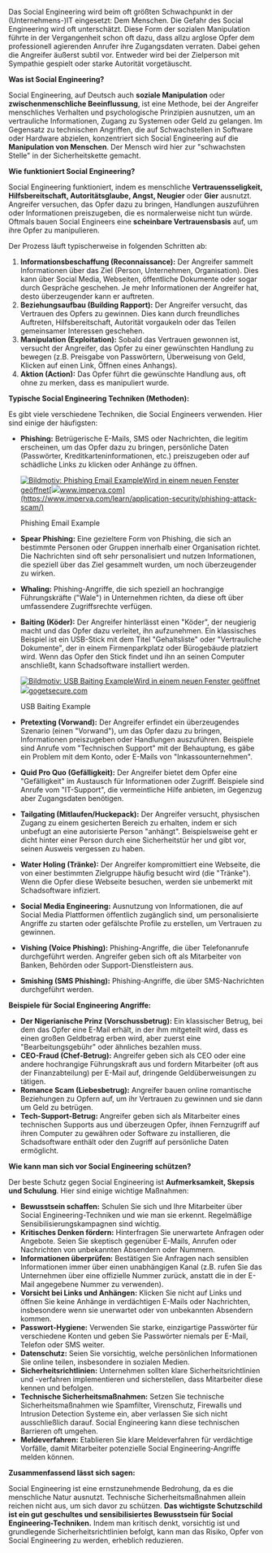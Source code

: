 
Das Social Engineering wird beim oft größten Schwachpunkt in der (Unternehmens-)IT eingesetzt: Dem Menschen. Die Gefahr des Social Engineering wird oft unterschätzt. Diese Form der sozialen Manipulation führte in der Vergangenheit schon oft dazu, dass allzu arglose Opfer dem professionell agierenden Anrufer ihre Zugangsdaten verraten. Dabei gehen die Angreifer äußerst subtil vor. Entweder wird bei der Zielperson mit Sympathie gespielt oder starke Autorität vorgetäuscht.


**Was ist Social Engineering?**

Social Engineering, auf Deutsch auch **soziale Manipulation** oder **zwischenmenschliche Beeinflussung**, ist eine Methode, bei der Angreifer menschliches Verhalten und psychologische Prinzipien ausnutzen, um an vertrauliche Informationen, Zugang zu Systemen oder Geld zu gelangen. Im Gegensatz zu technischen Angriffen, die auf Schwachstellen in Software oder Hardware abzielen, konzentriert sich Social Engineering auf die **Manipulation von Menschen**. Der Mensch wird hier zur "schwachsten Stelle" in der Sicherheitskette gemacht.

**Wie funktioniert Social Engineering?**

Social Engineering funktioniert, indem es menschliche **Vertrauensseligkeit, Hilfsbereitschaft, Autoritätsglaube, Angst, Neugier** oder **Gier** ausnutzt. Angreifer versuchen, das Opfer dazu zu bringen, Handlungen auszuführen oder Informationen preiszugeben, die es normalerweise nicht tun würde. Oftmals bauen Social Engineers eine **scheinbare Vertrauensbasis** auf, um ihre Opfer zu manipulieren.

Der Prozess läuft typischerweise in folgenden Schritten ab:

1. **Informationsbeschaffung (Reconnaissance):** Der Angreifer sammelt Informationen über das Ziel (Person, Unternehmen, Organisation). Dies kann über Social Media, Webseiten, öffentliche Dokumente oder sogar durch Gespräche geschehen. Je mehr Informationen der Angreifer hat, desto überzeugender kann er auftreten.
2. **Beziehungsaufbau (Building Rapport):** Der Angreifer versucht, das Vertrauen des Opfers zu gewinnen. Dies kann durch freundliches Auftreten, Hilfsbereitschaft, Autorität vorgaukeln oder das Teilen gemeinsamer Interessen geschehen.
3. **Manipulation (Exploitation):** Sobald das Vertrauen gewonnen ist, versucht der Angreifer, das Opfer zu einer gewünschten Handlung zu bewegen (z.B. Preisgabe von Passwörtern, Überweisung von Geld, Klicken auf einen Link, Öffnen eines Anhangs).
4. **Aktion (Action):** Das Opfer führt die gewünschte Handlung aus, oft ohne zu merken, dass es manipuliert wurde.

**Typische Social Engineering Techniken (Methoden):**

Es gibt viele verschiedene Techniken, die Social Engineers verwenden. Hier sind einige der häufigsten:

- **Phishing:** Betrügerische E-Mails, SMS oder Nachrichten, die legitim erscheinen, um das Opfer dazu zu bringen, persönliche Daten (Passwörter, Kreditkarteninformationen, etc.) preiszugeben oder auf schädliche Links zu klicken oder Anhänge zu öffnen.
    
    [![Bildmotiv: Phishing Email Example](https://encrypted-tbn3.gstatic.com/images?q=tbn:ANd9GcR5-6wv27JA7XzHILO04EZ-6zeKomj4iDXbUBl6IH_6FABIJ_GFu63-p3IURAyJ)Wird in einem neuen Fenster geöffnet](https://www.imperva.com/learn/application-security/phishing-attack-scam/)[![](https://encrypted-tbn2.gstatic.com/favicon-tbn?q=tbn:ANd9GcTd5eBxu1jnpm4uGLi7-wTGmxIAQO1B0L7pRkWyUK9i-ypE6-rlZlHVk6-0Xo8uYOtmNy1N4HR0enwkACc9bFRcVBZP2zQzT8vu)www.imperva.com](https://www.imperva.com/learn/application-security/phishing-attack-scam/)
    
    Phishing Email Example
    
- **Spear Phishing:** Eine gezieltere Form von Phishing, die sich an bestimmte Personen oder Gruppen innerhalb einer Organisation richtet. Die Nachrichten sind oft sehr personalisiert und nutzen Informationen, die speziell über das Ziel gesammelt wurden, um noch überzeugender zu wirken.
    
- **Whaling:** Phishing-Angriffe, die sich speziell an hochrangige Führungskräfte ("Wale") in Unternehmen richten, da diese oft über umfassendere Zugriffsrechte verfügen.
    
- **Baiting (Köder):** Der Angreifer hinterlässt einen "Köder", der neugierig macht und das Opfer dazu verleitet, ihn aufzunehmen. Ein klassisches Beispiel ist ein USB-Stick mit dem Titel "Gehaltsliste" oder "Vertrauliche Dokumente", der in einem Firmenparkplatz oder Bürogebäude platziert wird. Wenn das Opfer den Stick findet und ihn an seinen Computer anschließt, kann Schadsoftware installiert werden.
    
    [![Bildmotiv: USB Baiting Example](https://encrypted-tbn2.gstatic.com/images?q=tbn:ANd9GcTuxD9hznqv7iS-TWAuGT0iXqLEtu7a4hDQVQTsaLOKILgdtlvLKABAspNi9jnV)Wird in einem neuen Fenster geöffnet](https://gogetsecure.com/baiting-attack/)[![](https://encrypted-tbn1.gstatic.com/favicon-tbn?q=tbn:ANd9GcQvozR2fspjdHzwn5CDb7k6fL3Ftx70_BM6T0vI64UkzWZP1WcPsJMt9eJni_Uoxp6VlPJw1q6g7uAVDY_zhOF3yCbY-l1kkjdV)gogetsecure.com](https://gogetsecure.com/baiting-attack/)
    
    USB Baiting Example
    
- **Pretexting (Vorwand):** Der Angreifer erfindet ein überzeugendes Szenario (einen "Vorwand"), um das Opfer dazu zu bringen, Informationen preiszugeben oder Handlungen auszuführen. Beispiele sind Anrufe vom "Technischen Support" mit der Behauptung, es gäbe ein Problem mit dem Konto, oder E-Mails von "Inkassounternehmen".
    
- **Quid Pro Quo (Gefälligkeit):** Der Angreifer bietet dem Opfer eine "Gefälligkeit" im Austausch für Informationen oder Zugriff. Beispiele sind Anrufe vom "IT-Support", die vermeintliche Hilfe anbieten, im Gegenzug aber Zugangsdaten benötigen.
    
- **Tailgating (Mitlaufen/Huckepack):** Der Angreifer versucht, physischen Zugang zu einem gesicherten Bereich zu erhalten, indem er sich unbefugt an eine autorisierte Person "anhängt". Beispielsweise geht er dicht hinter einer Person durch eine Sicherheitstür her und gibt vor, seinen Ausweis vergessen zu haben.
    
- **Water Holing (Tränke):** Der Angreifer kompromittiert eine Webseite, die von einer bestimmten Zielgruppe häufig besucht wird (die "Tränke"). Wenn die Opfer diese Webseite besuchen, werden sie unbemerkt mit Schadsoftware infiziert.
    
- **Social Media Engineering:** Ausnutzung von Informationen, die auf Social Media Plattformen öffentlich zugänglich sind, um personalisierte Angriffe zu starten oder gefälschte Profile zu erstellen, um Vertrauen zu gewinnen.
    
- **Vishing (Voice Phishing):** Phishing-Angriffe, die über Telefonanrufe durchgeführt werden. Angreifer geben sich oft als Mitarbeiter von Banken, Behörden oder Support-Dienstleistern aus.
    
- **Smishing (SMS Phishing):** Phishing-Angriffe, die über SMS-Nachrichten durchgeführt werden.
    

**Beispiele für Social Engineering Angriffe:**

- **Der Nigerianische Prinz (Vorschussbetrug):** Ein klassischer Betrug, bei dem das Opfer eine E-Mail erhält, in der ihm mitgeteilt wird, dass es einen großen Geldbetrag erben wird, aber zuerst eine "Bearbeitungsgebühr" oder ähnliches bezahlen muss.
- **CEO-Fraud (Chef-Betrug):** Angreifer geben sich als CEO oder eine andere hochrangige Führungskraft aus und fordern Mitarbeiter (oft aus der Finanzabteilung) per E-Mail auf, dringende Geldüberweisungen zu tätigen.
- **Romance Scam (Liebesbetrug):** Angreifer bauen online romantische Beziehungen zu Opfern auf, um ihr Vertrauen zu gewinnen und sie dann um Geld zu betrügen.
- **Tech-Support-Betrug:** Angreifer geben sich als Mitarbeiter eines technischen Supports aus und überzeugen Opfer, ihnen Fernzugriff auf ihren Computer zu gewähren oder Software zu installieren, die Schadsoftware enthält oder den Zugriff auf persönliche Daten ermöglicht.

**Wie kann man sich vor Social Engineering schützen?**

Der beste Schutz gegen Social Engineering ist **Aufmerksamkeit, Skepsis und Schulung**. Hier sind einige wichtige Maßnahmen:

- **Bewusstsein schaffen:** Schulen Sie sich und Ihre Mitarbeiter über Social Engineering-Techniken und wie man sie erkennt. Regelmäßige Sensibilisierungskampagnen sind wichtig.
- **Kritisches Denken fördern:** Hinterfragen Sie unerwartete Anfragen oder Angebote. Seien Sie skeptisch gegenüber E-Mails, Anrufen oder Nachrichten von unbekannten Absendern oder Nummern.
- **Informationen überprüfen:** Bestätigen Sie Anfragen nach sensiblen Informationen immer über einen unabhängigen Kanal (z.B. rufen Sie das Unternehmen über eine offizielle Nummer zurück, anstatt die in der E-Mail angegebene Nummer zu verwenden).
- **Vorsicht bei Links und Anhängen:** Klicken Sie nicht auf Links und öffnen Sie keine Anhänge in verdächtigen E-Mails oder Nachrichten, insbesondere wenn sie unerwartet oder von unbekannten Absendern kommen.
- **Passwort-Hygiene:** Verwenden Sie starke, einzigartige Passwörter für verschiedene Konten und geben Sie Passwörter niemals per E-Mail, Telefon oder SMS weiter.
- **Datenschutz:** Seien Sie vorsichtig, welche persönlichen Informationen Sie online teilen, insbesondere in sozialen Medien.
- **Sicherheitsrichtlinien:** Unternehmen sollten klare Sicherheitsrichtlinien und -verfahren implementieren und sicherstellen, dass Mitarbeiter diese kennen und befolgen.
- **Technische Sicherheitsmaßnahmen:** Setzen Sie technische Sicherheitsmaßnahmen wie Spamfilter, Virenschutz, Firewalls und Intrusion Detection Systeme ein, aber verlassen Sie sich nicht ausschließlich darauf. Social Engineering kann diese technischen Barrieren oft umgehen.
- **Meldeverfahren:** Etablieren Sie klare Meldeverfahren für verdächtige Vorfälle, damit Mitarbeiter potenzielle Social Engineering-Angriffe melden können.

**Zusammenfassend lässt sich sagen:**

Social Engineering ist eine ernstzunehmende Bedrohung, da es die menschliche Natur ausnutzt. Technische Sicherheitsmaßnahmen allein reichen nicht aus, um sich davor zu schützen. **Das wichtigste Schutzschild ist ein gut geschultes und sensibilisiertes Bewusstsein für Social Engineering-Techniken.** Indem man kritisch denkt, vorsichtig ist und grundlegende Sicherheitsrichtlinien befolgt, kann man das Risiko, Opfer von Social Engineering zu werden, erheblich reduzieren.